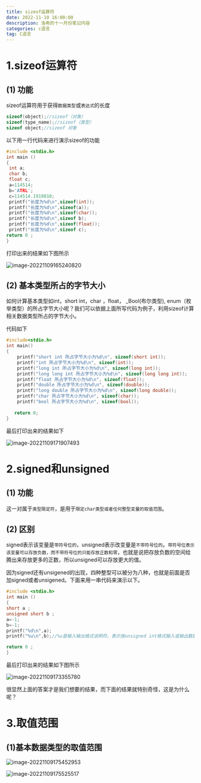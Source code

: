 ```yaml
---
title: sizeof运算符
date: 2022-11-10 16:00:00
description: 洛希的十一月份笔记内容
categories: c语言
tag: C语言
---
```


# 1.sizeof运算符

## (1) 功能

sizeof运算符用于获得`数据类型`或`表达式`的长度

```c
sizeof(object);//sizeof（对象）
sizeof(type_name);//sizeof（类型）
sizeof object;//sizeof 对象
```

以下用一行代码来进行演示sizeof的功能

```c
#include <stdio.h>
int main ()
{
 int a;
 char b;
 float c;
 a=114514;
 b='ATRL';
 c=114514.1919810;
 printf("长度为%d\n",sizeof(int));
 printf("长度为%d\n",sizeof(a));
 printf("长度为%d\n",sizeof(char));
 printf("长度为%d\n",sizeof b);
 printf("长度为%d\n",sizeof(float));
 printf("长度为%d\n",sizeof c);
return 0 ;
}
```

打印出来的结果如下图所示

![image-20221109165240820](https://luoxi2334.oss-cn-shanghai.aliyuncs.com/luoxi-picture/image-20221109165240820.png)

## (2) 基本类型所占的字节大小

如何计算基本类型如int，short int，char ，float， _Bool(布尔类型), enum（枚举类型）的所占字节大小呢？我们可以依据上面所写代码为例子，利用sizeof计算相关数据类型所占的字节大小。

代码如下

```c
#include<stdio.h>
int main()
{
	printf("short int 所占字节大小为%d\n", sizeof(short int));
	printf("int 所占字节大小为%d\n", sizeof(int));
	printf("long int 所占字节大小为%d\n", sizeof(long int));
	printf("long long int 所占字节大小为%d\n", sizeof(long long int));
	printf("float 所占字节大小为%d\n", sizeof(float));
	printf("double 所占字节大小为%d\n", sizeof(double));
	printf("long double 所占字节大小为%d\n", sizeof(long double));
	printf("char 所占字节大小为%d\n", sizeof(char));
	printf("bool 所占字节大小为%d\n", sizeof(bool));	
	
   return 0;
}
```

最后打印出来的结果如下

![image-20221109171907493](https://luoxi2334.oss-cn-shanghai.aliyuncs.com/luoxi-picture/image-20221109171907493.png)



# 2.signed和unsigned

## (1) 功能

这一对属于`类型限定符`，是用于`限定char类型或者任何整型变量的取值范围`。

## (2) 区别

signed表示该变量是`带符号位的`，unsigned表示改变量是`不带符号位的`。`带符号位表示该变量可以存放负数，而不带符号位的只能存放正数和零`，也就是说把存放负数的空间给腾出来存放更多的正数，所以unsigned可以存放更大的值。

因为signed还有unsigened的出现，四种整型可以被分为八种，也就是前面是否加signed或者unsigened。下面来用一串代码来演示以下。

```c
#include <stdio.h>
int main ()
{
short a ;
unsigned short b ;
a=-1;
b=-1;
printf("%d\n",a);
printf("%u\n",b);//%u是输入输出格式说明符，表示按unsigned int格式输入或输出数据

return 0 ;
}
```

最后打印出来的结果如下图所示

![image-20221109173355780](https://luoxi2334.oss-cn-shanghai.aliyuncs.com/luoxi-picture/image-20221109173355780.png)

很显然上面的答案才是我们想要的结果，而下面的结果就特别奇怪，这是为什么呢？

# 3.取值范围

## (1)基本数据类型的取值范围

![image-20221109175452953](https://luoxi2334.oss-cn-shanghai.aliyuncs.com/luoxi-picture/image-20221109175452953.png)

![image-20221109175525517](https://luoxi2334.oss-cn-shanghai.aliyuncs.com/luoxi-picture/image-20221109175525517.png)